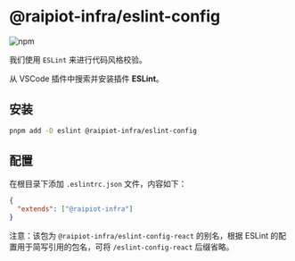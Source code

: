 # @raipiot-infra/eslint-config

![npm](https://img.shields.io/npm/v/@raipiot-infra/eslint-config?logo=eslint&label=eslint-config&registry_uri=http%3A%2F%2Fnpm-registry.raipiot.com%3A4873)

我们使用 `ESLint` 来进行代码风格校验。

从 VSCode 插件中搜索并安装插件 **ESLint**。

## 安装

```bash
pnpm add -D eslint @raipiot-infra/eslint-config
```

## 配置

在根目录下添加 `.eslintrc.json` 文件，内容如下：

```json
{
  "extends": ["@raipiot-infra"]
}
```

注意：该包为 `@raipiot-infra/eslint-config-react` 的别名，根据 ESLint 的配置用于简写引用的包名，可将 `/eslint-config-react` 后缀省略。
